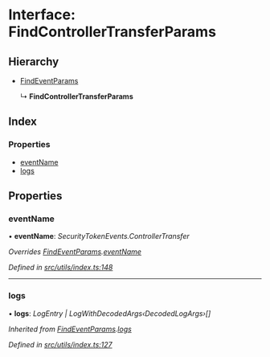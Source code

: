 # Interface: FindControllerTransferParams

## Hierarchy

* [FindEventParams](_utils_index_.findeventparams.md)

  ↳ **FindControllerTransferParams**

## Index

### Properties

* [eventName](_utils_index_.findcontrollertransferparams.md#eventname)
* [logs](_utils_index_.findcontrollertransferparams.md#logs)

## Properties

###  eventName

• **eventName**: *SecurityTokenEvents.ControllerTransfer*

*Overrides [FindEventParams](_utils_index_.findeventparams.md).[eventName](_utils_index_.findeventparams.md#eventname)*

*Defined in [src/utils/index.ts:148](https://github.com/PolymathNetwork/polymath-sdk/blob/e8bbc1e/src/utils/index.ts#L148)*

___

###  logs

• **logs**: *LogEntry | LogWithDecodedArgs‹DecodedLogArgs›[]*

*Inherited from [FindEventParams](_utils_index_.findeventparams.md).[logs](_utils_index_.findeventparams.md#logs)*

*Defined in [src/utils/index.ts:127](https://github.com/PolymathNetwork/polymath-sdk/blob/e8bbc1e/src/utils/index.ts#L127)*
